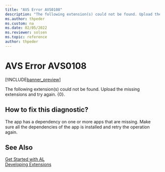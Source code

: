 ```yaml
---
title: "AVS Error AVS0108"
description: "The following extension(s) could not be found. Upload the missing extensions and try again. {0}."
ms.author: thpeder
ms.custom: na
ms.date: 02/05/2022
ms.reviewer: solsen
ms.topic: reference
author: thpeder
---
```


# AVS Error AVS0108

[!INCLUDE[banner_preview](../includes/banner_preview.md)]

The following extension(s) could not be found. Upload the missing extensions and try again. {0}.

## How to fix this diagnostic?

The app has a dependency on one or more apps that are missing. Make sure all the dependencies of the app is installed and retry the operation again.

## See Also

[Get Started with AL](../devenv-get-started.md)  
[Developing Extensions](../devenv-dev-overview.md)  